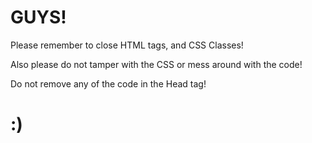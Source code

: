 # GUYS!
Please remember to close HTML tags, and CSS Classes!

Also please do not tamper with the CSS or mess around with the code!

Do not remove any of the code in the Head tag!
# :)
